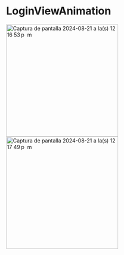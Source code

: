# LoginViewAnimation

<img width="300" alt="Captura de pantalla 2024-08-21 a la(s) 12 16 53 p  m" src="https://github.com/user-attachments/assets/c3a1ac77-2a83-477a-b31a-1b9b2d6ee9fc">
<img width="300" alt="Captura de pantalla 2024-08-21 a la(s) 12 17 49 p  m" src="https://github.com/user-attachments/assets/264a2906-1771-4e45-b8f0-897cc23469b2">
